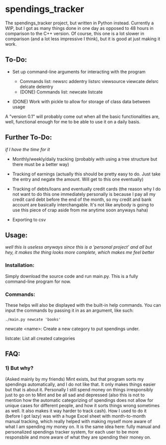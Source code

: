 # spendings_tracker

The spendings_tracker project, but written in Python instead. Currently a WIP, but I got as many things done in one day as opposed to 48 hours in comparison to the C++ version. Of course, this one is a lot slower in comparison (and a lot less impressive I think), but it is good at just making it work.

## To-Do:

 - Set up command-line arguments for interacting with the program
    + Commands list: newsrc addentry listsrc viewsource viewcate delsrc delcate delentry
    + (DONE) Commands list: newcate listcate
 
 - (DONE) Work with pickle to allow for storage of class data between usage
 
 A "version 0.1" will probably come out when all the basic functionalities are, well, functional enough for me to be able to use it on a daily basis.

## Further To-Do:

*if I have the time for it*

- Monthly/weekly/daily tracking (probably with using a tree structure but there must be a better way)

- Tracking of earnings (actually this should be pretty easy to do. Just take the entry and negate the amount. Will get to this one eventually)

- Tracking of debts/loans and eventually credit cards (the reason why I do not want to do this one immediately personally is because I pay all my credit card debt before the end of the month, so my credit and bank account are basically interchangable. It's not like anybody is going to use this piece of crap aside from me anytime soon anyways haha)

- Exporting to csv

## Usage:

*well this is useless anyways since this is a 'personal project' and all but hey, it makes the thing looks more complete, which makes me feel better*

### Installation:

Simply download the source code and run main.py. This is a fully command-line program for now.

### Commands:

These helps will also be displayed with the built-in help commands. You can input the commands by passing it in as an argument, like such:

```
./main.py newcate 'books'
```

newcate \<name\>: Create a new category to put spendings under.

listcate: List all created categories

## FAQ:

### 1) But why?

(Asked mainly by my friends) Mint exists, but that program sorts my spendings automatically, and I do not like that. It only makes things easier but that is about it. Personally I still spend money on things irresponsibly just to go on to Mint and be all sad and depressed (also this is not to mention how the automatic categorizing of spendings does not allow for unique cases for different people, and how it sorts things wrong sometimes as well. It also makes it way harder to track cash). How I used to do it (before I got lazy) was with a huge Excel sheet with month-to-month manual tracking, which really helped with making myself more aware of what I am spending my money on. It is the same idea here: fully manual and personalized spendings tracker system, for each user to be more responsbile and more aware of what they are spending their money on.

